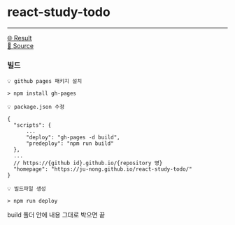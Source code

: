 # react-study-todo
---

[🌐 Result](https://ju-nong.github.io/react-study-todo "Todos")<br>
[💾 Source](https://github.com/ju-nong/react-study/tree/main/todo "Repository")

### 빌드
```
💡 github pages 패키지 설치

> npm install gh-pages
```

```
💡 package.json 수정

{
  "scripts": {
      ...
      "deploy": "gh-pages -d build",
      "predeploy": "npm run build"
  },
  ...
  // https://{github id}.github.io/{repository 명}
  "homepage": "https://ju-nong.github.io/react-study-todo/"
}
```

```
💡 빌드파일 생성

> npm run deploy
```

build 폴더 안에 내용 그대로 박으면 끝
